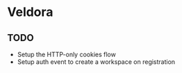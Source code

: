 # Veldora

## TODO

- Setup the HTTP-only cookies flow
- Setup auth event to create a workspace on registration
